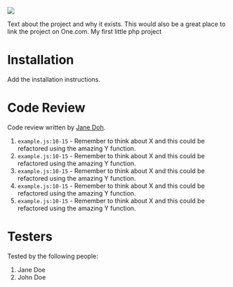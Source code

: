 ![](https://media2.giphy.com/media/10kxE34bJPaUO4/giphy.gif?cid=790b7611ef6c22fa06ea1e13cdf8e2fb732b5dcfffe8454a&rid=giphy.gif&ct=g)


Text about the project and why it exists. This would also be a great place to link the project on One.com.
My first little php project

# Installation

Add the installation instructions.

# Code Review

Code review written by [Jane Doh](https://github.com/username).

1. `example.js:10-15` - Remember to think about X and this could be refactored using the amazing Y function.
2. `example.js:10-15` - Remember to think about X and this could be refactored using the amazing Y function.
3. `example.js:10-15` - Remember to think about X and this could be refactored using the amazing Y function.
4. `example.js:10-15` - Remember to think about X and this could be refactored using the amazing Y function.
5. `example.js:10-15` - Remember to think about X and this could be refactored using the amazing Y function.

# Testers

Tested by the following people:

1. Jane Doe
2. John Doe

